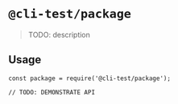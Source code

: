 # `@cli-test/package`

> TODO: description

## Usage

```
const package = require('@cli-test/package');

// TODO: DEMONSTRATE API
```
